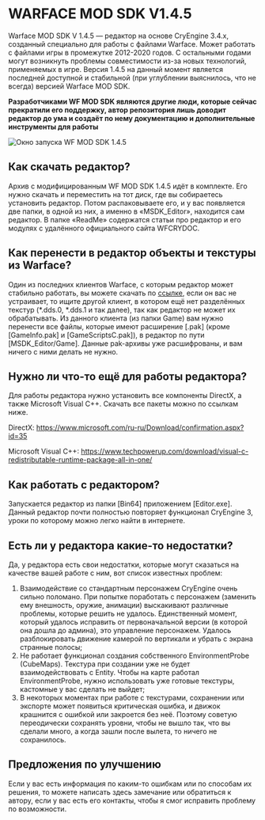 # WARFACE MOD SDK V1.4.5

Warface MOD SDK V 1.4.5 — редактор на основе CryEngine 3.4.x, созданный специально для работы с файлами Warface. Может работать с файлами игры в промежутке 2012-2020 годов. С остальными годами могут возникнуть проблемы совместимости из-за новых технологий, применяемых в игре. Версия 1.4.5 на данный момент является последней доступной и стабильной (при углублении выяснилось, что не всегда) версией Warface MOD SDK. 

**Разработчиками WF MOD SDK являются другие люди, которые сейчас прекратили его поддержку, автор репозитория лишь доводит редактор до ума и создаёт по нему документацию и дополнительные инструменты для работы**

![Окно запуска WF MOD SDK 1.4.5](https://github.com/user-attachments/assets/f20b97e8-47dd-4ab4-a3ec-ff0caa293714)

## Как скачать редактор?

Архив с модифицированным WF MOD SDK 1.4.5 идёт в комплекте. Его нужно скачать и переместить на тот диск, где вы собираетесь установить редактор. Потом распаковываете его, и у вас появляется две папки, в одной из них, а именно в «MSDK_Editor», находится сам редактор. В папке «ReadMe» содержатся статьи про редактор и его модулях с удалённого официального сайта WFCRYDOC.

## Как перенести в редактор объекты и текстуры из Warface?

Один из последних клиентов Warface, с которым редактор может стабильно работать, вы можете скачать по [ссылке](https://drive.google.com/file/d/1grepEDHBVGQL9PHTg8w_T2e0DXndHLg3), если он вас не устраивает, то ищите другой клиент, в котором ещё нет разделённых текстур (*.dds.0, *.dds.1 и так далее), так как редактор не может их обрабатывать. Из данного клиента (из папки Game) вам нужно перенести все файлы, которые имеют расширение \[.pak\] (кроме \[GameInfo.pak\] и \[GameScriptsC.pak\]), в редактор по пути \[MSDK_Editor/Game\]. Данные pak-архивы уже расшифрованы, и вам ничего с ними делать не нужно.

## Нужно ли что-то ещё для работы редактора?

Для работы редактора нужно установить все компоненты DirectX, а также Microsoft Visual C++. Скачать все пакеты можно по ссылкам ниже.

DirectX: https://www.microsoft.com/ru-ru/Download/confirmation.aspx?id=35

Microsoft Visual C++: https://www.techpowerup.com/download/visual-c-redistributable-runtime-package-all-in-one/

## Как работать с редактором?

Запускается редактор из папки \[Bin64\] приложением \[Editor.exe\]. Данный редактор почти полностью повторяет функционал CryEngine 3, уроки по которому можно легко найти в интернете.

## Есть ли у редактора какие-то недостатки?

Да, у редактора есть свои недостатки, которые могут сказаться на качестве вашей работе с ним, вот список известных проблем:
1. Взаимодействие со стандартным персонажем CryEngine очень сильно поломано. При попытке поработать с персонажем (заменить ему внешность, оружие, анимации) выскакивают различные проблемы, которые решить не удалось. Единственный момент, который удалось исправить от первоначальной версии (в которой она дошла до админа), это управление персонажем. Удалось разблокировать движение камерой по вертикали и убрать с экрана странные полосы;
2. Не работает функционал создания собственного EnvironmentProbe (CubeMaps). Текстура при создании уже не будет взаимодействовать с Entity. Чтобы на карте работал EnvironmentProbe, нужно использовать уже готовые текстуры, кастомные у вас сделать не выйдет;
3. В некоторых моментах при работе с текстурами, сохранении или экспорте может появиться критическая ошибка, и движок крашнится с ошибкой или закроется без неё. Поэтому советую переодически сохранять уровни, чтобы не вышло так, что вы сделали много, а когда зашли после вылета, то ничего не сохранилось.

## Предложения по улучшению

Если у вас есть информация по каким-то ошибкам или по способам их решения, то можете написать здесь замечание или обратиться к автору, если у вас есть его контакты, чтобы я смог исправить проблему по возможности.
